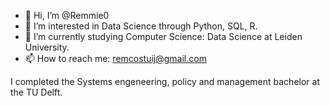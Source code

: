 - 👋 Hi, I’m @Remmie0
- 👀 I’m interested in Data Science through Python, SQL, R.
- 🌱 I’m currently studying Computer Science: Data Science at Leiden University.
- 📫 How to reach me: remcostuij@gmail.com

I completed the Systems engeneering, policy and management bachelor at the TU Delft. 

<!---
Remmie0/Remmie0 is a ✨ special ✨ repository because its `README.md` (this file) appears on your GitHub profile.
You can click the Preview link to take a look at your changes.
--->
